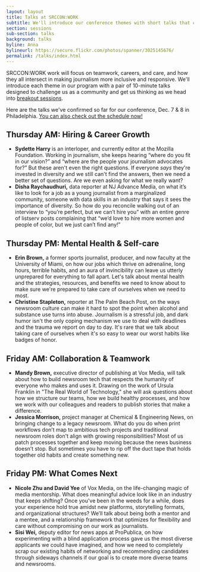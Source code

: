 ```yaml
---
layout: layout
title: Talks at SRCCON:WORK
subtitle: We'll introduce our conference themes with short talks that challenge us as a community.
section: sessions
sub-section: talks
background: talks
byline: Anna
bylineurl: https://secure.flickr.com/photos/spanner/3025145676/
permalink: /talks/index.html
---
```


SRCCON:WORK work will focus on teamwork, careers, and care, and how they all intersect in making journalism more inclusive and responsive. We'll introduce each theme in our program with a pair of 10-minute talks designed to challenge us as a community and get us thinking as we head into [breakout sessions](/sessions).

Here are the talks we've confirmed so far for our conference, Dec. 7 & 8 in Philadelphia. [You can also check out the schedule now!](/schedule)

## Thursday AM: Hiring & Career Growth

* **Sydette Harry** is an interloper, and currently editor at the Mozilla Foundation. Working in journalism, she keeps hearing “where do you fit in our vision?” and “where are the people your journalism advocates for?” But these aren't even the right questions. If everyone _says_ they're invested in diversity and we still can't find the answers, then we need a better set of questions. Are we even asking for what we really want?
* **Disha Raychaudhuri,** data reporter at NJ Advance Media, on what it’s like to look for a job as a young journalist from a marginalized community, someone with data skills in an industry that says it sees the importance of diversity. So how do you reconcile walking out of an interview to “you’re perfect, but we can’t hire you” with an entire genre of listserv posts complaining that “we’d love to hire more women and people of color, but we just can’t find any!”

## Thursday PM: Mental Health & Self-care

* **Erin Brown,** a former sports journalist, producer, and now faculty at the University of Miami, on how our jobs which thrive on adrenaline, long hours, terrible habits, and an aura of invincibility can leave us utterly unprepared for everything to fall apart. Let's talk about mental health and the strategies, resources, and benefits we need to know about to make sure we're prepared to take care of ourselves when we need to most.
* **Christine Stapleton,** reporter at The Palm Beach Post, on the ways newsroom culture can make it hard to spot the point when alcohol and substance use turns into abuse. Journalism is a stressful job, and dark humor isn't the only coping mechanism we use to deal with deadlines and the trauma we report on day to day. It's rare that we talk about taking care of ourselves when it's so easy to wear our worst habits like badges of honor.

## Friday AM: Collaboration & Teamwork

* **Mandy Brown,** executive director of publishing at Vox Media, will talk about how to build newsroom tech that respects the humanity of everyone who makes and uses it. Drawing on the work of Ursula Franklin in "The Real World of Technology," she will ask questions about how we structure our teams, how we build healthy processes, and how we work with our colleagues and readers to publish stories that make a difference.
* **Jessica Morrison,** project manager at Chemical & Engineering News, on bringing change to a legacy newsroom. What do you do when print workflows don’t map to ambitious tech projects and traditional newsroom roles don't align with growing responsibilities? Most of us patch processes together and keep moving because the news business doesn’t stop. But sometimes you have to rip off the duct tape that holds together old habits and create something new.

## Friday PM: What Comes Next

* **Nicole Zhu and David Yee** of Vox Media, on the life-changing magic of media mentorship. What does meaningful advice look like in an industry that keeps shifting? Once you've been in the weeds for a while, does your experience hold true amidst new platforms, storytelling formats, and organizational structures? We’ll talk about being both a mentor and a mentee, and a relationship framework that optimizes for flexibility and care without compromising on our work as journalists.
* **Sisi Wei,** deputy editor for news apps at ProPublica, on how experimenting with a blind application process gave us the most diverse applicants we could have imagined, and how we need to completely scrap our existing habits of networking and recommending candidates through sideways channels if our goal is to create more diverse teams and newsrooms.
